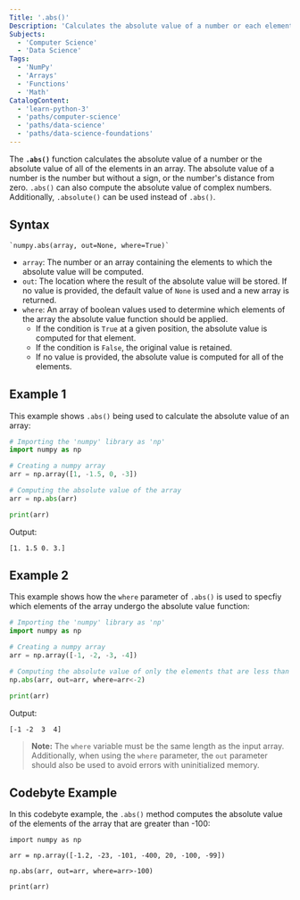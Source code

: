 ```yaml
---
Title: '.abs()'
Description: 'Calculates the absolute value of a number or each element in an array.'
Subjects:
  - 'Computer Science'
  - 'Data Science'
Tags:
  - 'NumPy'
  - 'Arrays'
  - 'Functions'
  - 'Math'
CatalogContent:
  - 'learn-python-3'
  - 'paths/computer-science'
  - 'paths/data-science'
  - 'paths/data-science-foundations'
---
```


The **`.abs()`** function calculates the absolute value of a number or the absolute value of all of the elements in an array. The absolute value of a number is the number but without a sign, or the number's distance from zero. `.abs()` can also compute the absolute value of complex numbers. Additionally, `.absolute()` can be used instead of `.abs()`.

## Syntax

```psuedo
`numpy.abs(array, out=None, where=True)`
```

- `array`: The number or an array containing the elements to which the absolute value will be computed.
- `out`: The location where the result of the absolute value will be stored. If no value is provided, the default value of `None` is used and a new array is returned.
- `where`: An array of boolean values used to determine which elements of the array the absolute value function should be applied.
  - If the condition is `True` at a given position, the absolute value is computed for that element.
  - If the condition is `False`, the original value is retained.
  - If no value is provided, the absolute value is computed for all of the elements.

## Example 1

This example shows `.abs()` being used to calculate the absolute value of an array:

```py
# Importing the 'numpy' library as 'np'
import numpy as np

# Creating a numpy array
arr = np.array([1, -1.5, 0, -3])

# Computing the absolute value of the array
arr = np.abs(arr)

print(arr)
```

Output:
```shell
[1. 1.5 0. 3.]
```

## Example 2

This example shows how the `where` parameter of `.abs()` is used to specfiy which elements of the array undergo the absolute value function:

```py
# Importing the 'numpy' library as 'np'
import numpy as np

# Creating a numpy array
arr = np.array([-1, -2, -3, -4])

# Computing the absolute value of only the elements that are less than -2
np.abs(arr, out=arr, where=arr<-2)

print(arr)
```

Output:
```shell
[-1 -2  3  4]
```
> **Note:** The `where` variable must be the same length as the input array. Additionally, when using the `where` parameter, the `out` parameter should also be used to avoid errors with uninitialized memory.

## Codebyte Example

In this codebyte example, the `.abs()` method computes the absolute value of the elements of the array that are greater than -100:

```codebyte/python
import numpy as np

arr = np.array([-1.2, -23, -101, -400, 20, -100, -99])

np.abs(arr, out=arr, where=arr>-100)

print(arr)
```